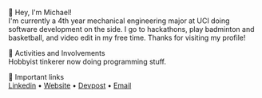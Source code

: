 🐧 Hey, I'm Michael!
<br>
I'm currently a 4th year mechanical engineering major at UCI doing software development on the side. I go to hackathons, play badminton and basketball, and video edit in my free time. Thanks for visiting my profile!

🔷 Activities and Involvements
<br>
Hobbyist tinkerer now doing programming stuff.

🔗 Important links
<br>
[Linkedin](https://www.linkedin.com/in/mphamusa/) • [Website](https://michaelpham.tech/) • [Devpost](https://devpost.com/mphamusa?ref_content=user-portfolio&ref_feature=portfolio&ref_medium=global-nav) • [Email](michahp1@uci.edu)



<!---
mphamm11/mphamm11 is a ✨ special ✨ repository because its `README.md` (this file) appears on your GitHub profile.
You can click the Preview link to take a look at your changes.
--->
